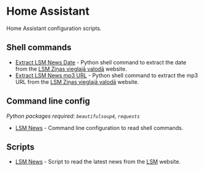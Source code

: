 # Home Assistant

Home Assistant configuration scripts.

## Shell commands

* [Extract LSM News Date](shell_commands/extract_lsm_zinas_date.sh) - Python shell command to extract the date from the [LSM Ziņas vieglajā valodā](https://www.lsm.lv/temas/zinas-vieglaja-valoda/) website.
* [Extract LSM News mp3 URL](shell_commands/extract_lsm_zinas.sh) - Python shell command to extract the mp3 URL from the [LSM Ziņas vieglajā valodā](https://www.lsm.lv/temas/zinas-vieglaja-valoda/) website.

## Command line config

_Python packages required: `beautifulsoup4`, `requests`_

* [LSM News](command_line.yaml) - Command line configuration to read shell commands.

## Scripts

* [LSM News](scripts/lsm_news.yaml) - Script to read the latest news from the [LSM](https://www.lsm.lv/) website.
